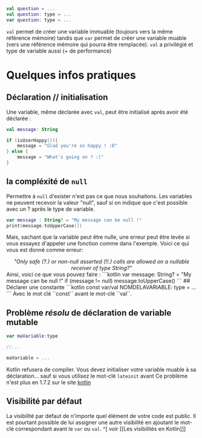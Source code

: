 
```kotlin
val question = ...
val question: type = ...
var question: type = ...
```
``val`` permet de créer une variable immuable (toujours vers la même référence mémoire) tandis que ``var`` permet de créer une variable muable (vers une référence mémoire qui pourra être remplacée). ``val`` a privilégié et type de variable aussi (+ de performance)
# Quelques infos pratiques
## Déclaration // initialisation
Une variable, même déclarée avec ``val``, peut être initialisé après avoir été déclarée :
```kotlin
val message: String 

if (isUserHappy()){
    message = "Glad you're so happy ! :D"
} else {
    message = "What's going on ? :("
}
```
## la compléxité de ``null``
Permettre à ``null`` d'exister n'est pas ce que nous souhaitons.
Les variables ne peuvent recevoir la valeur "null", sauf si on indique que c'est possible avec un ? après le type de variable.
```kotlin
var message : String? = "My message can be null !"
print(message.toUpperCase())
```
Mais, sachant que la variable peut être nulle, une erreur peut être levée si vous essayez d'appeler une fonction comme dans l'exemple. Voici ce qui vous est donné comme erreur:
<center><em>"Only safe (?.) or non-null asserted (!!.) calls are allowed on a nullable receiver of type String?"</em></center>
Ainsi, voici ce que vous pouvez faire : 
```kotlin
var message: String? = "My message can be null !"
if (message != null) message.toUpperCase()
```
## Déclarer une constante
```kotlin
const var/val NOMDELAVARIABLE: type = ...
```
Avec le mot clé ``const`` avant le mot-clé ``val``.

## Problème *résolu* de déclaration de variable mutable
```kotlin
var maVariable:type

//...

maVariable = ...
```
Kotlin refusera de compiler. Vous devez initialiser votre variable muable à sa déclaration... sauf si vous utilisez le mot-clé ``lateinit`` avant 
Ce problème n'est plus en 1.7.2 sur le site [kotlin](https://play.kotlinlang.org)
## Visibilité par défaut
La visibilité par défaut de n'importe quel élément de votre code est public. Il est pourtant possible de lui assigner une autre visibilité en ajoutant le mot-clé correspondant avant le ``var`` ou ``val``. ^[ voir [[Les visibilités en Kotlin]]]